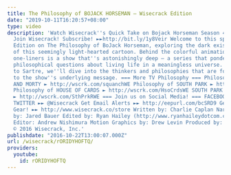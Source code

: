 ```yaml
---
title: The Philosophy of BOJACK HORSEMAN – Wisecrack Edition
date: "2019-10-11T16:20:57+08:00"
type: video
description: 'Watch Wisecrack''s Quick Take on Bojack Horseman Season 4 https://www.youtube.com/watch?v=T_JSk1UZDbU
  Join Wisecrack! Subscribe! ►►http://bit.ly/1y8Veir Welcome to this special Wisecrack
  Edition on The Philosophy of BoJack Horseman, exploring the dark existential undertones
  of this seemingly light-hearted cartoon. Behind the colorful animations and snarky
  one-liners is a show that''s astonishingly deep – a series that ponders important
  philosophical questions about living life in a meaningless universe. From Pascal
  to Sartre, we''ll dive into the thinkers and philosophies that are foundational
  to the show''s underlying message. === More TV Philosophy === Philosophy of RICK
  AND MORTY ► http://wscrk.com/squanchWE Philosophy of SOUTH PARK ► http://wscrk.com/SthPrkWE
  Philosophy of HOUSE OF CARDS ► http://wscrk.com/HsoCrdsWE SOUTH PARK on RELIGION
  ► http://wscrk.com/SthPrkRWE === Join us on Social Media! === FACEBOOK ►► facebook.com/WisecrackEDU
  TWITTER ►► @Wisecrack Get Email Alerts ►► http://eepurl.com/bcSRD9 Get Wisecrack
  Gear! ►► http://www.wisecrack.co/store Written by: Charlie Caplan Narrated and Directed
  by: Jared Bauer Edited by: Ryan Hailey (http://www.ryanhaileydotcom.com/) Assistant
  Editor: Andrew Nishimura Motion Graphics by: Drew Levin Produced by: Jacob Salamon
  © 2016 Wisecrack, Inc.'
publishdate: "2016-10-22T13:00:07.000Z"
url: /wisecrack/rORIDYHOFTQ/
providers:
  youtube:
    id: rORIDYHOFTQ
---
```


